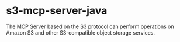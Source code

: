 # s3-mcp-server-java
The MCP Server based on the S3 protocol can perform operations on Amazon S3 and other S3-compatible object storage services.
